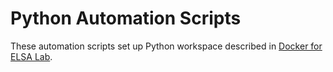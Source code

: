 # Python Automation Scripts

These automation scripts set up Python workspace described in [Docker for ELSA Lab](https://hackmd.io/s/BJFt7Hp-M).